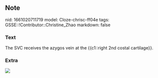 ## Note
nid: 1661020711719
model: Cloze-chrisc-ff04e
tags: GSSE::!Contributor::Christine_Zhao
markdown: false

### Text
The SVC receives the azygos vein at the {{c1::right 2nd costal cartilage}}.

### Extra
<img src="paste-159bfc146192d7708baa3c8a8d3a52c217b49e1e.jpg">
